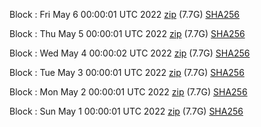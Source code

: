 Block [](https://insight.dash.org/insight/block/): Fri May  6 00:00:01 UTC 2022 [zip](https://dash-bootstrap.ams3.digitaloceanspaces.com/mainnet/2022-05-06/bootstrap.dat.zip) (7.7G) [SHA256](https://dash-bootstrap.ams3.digitaloceanspaces.com/mainnet/2022-05-06/sha256.txt)

Block [](https://insight.dash.org/insight/block/): Thu May  5 00:00:01 UTC 2022 [zip](https://dash-bootstrap.ams3.digitaloceanspaces.com/mainnet/2022-05-05/bootstrap.dat.zip) (7.7G) [SHA256](https://dash-bootstrap.ams3.digitaloceanspaces.com/mainnet/2022-05-05/sha256.txt)

Block [](https://insight.dash.org/insight/block/): Wed May  4 00:00:02 UTC 2022 [zip](https://dash-bootstrap.ams3.digitaloceanspaces.com/mainnet/2022-05-04/bootstrap.dat.zip) (7.7G) [SHA256](https://dash-bootstrap.ams3.digitaloceanspaces.com/mainnet/2022-05-04/sha256.txt)

Block [](https://insight.dash.org/insight/block/): Tue May  3 00:00:01 UTC 2022 [zip](https://dash-bootstrap.ams3.digitaloceanspaces.com/mainnet/2022-05-03/bootstrap.dat.zip) (7.7G) [SHA256](https://dash-bootstrap.ams3.digitaloceanspaces.com/mainnet/2022-05-03/sha256.txt)

Block [](https://insight.dash.org/insight/block/): Mon May  2 00:00:01 UTC 2022 [zip](https://dash-bootstrap.ams3.digitaloceanspaces.com/mainnet/2022-05-02/bootstrap.dat.zip) (7.7G) [SHA256](https://dash-bootstrap.ams3.digitaloceanspaces.com/mainnet/2022-05-02/sha256.txt)

Block [](https://insight.dash.org/insight/block/): Sun May  1 00:00:01 UTC 2022 [zip](https://dash-bootstrap.ams3.digitaloceanspaces.com/mainnet/2022-05-01/bootstrap.dat.zip) (7.7G) [SHA256](https://dash-bootstrap.ams3.digitaloceanspaces.com/mainnet/2022-05-01/sha256.txt)
